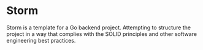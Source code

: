 # Storm

Storm is a template for a Go backend project. Attempting to structure the project in a way that complies with the SOLID principles and other software engineering best practices.
